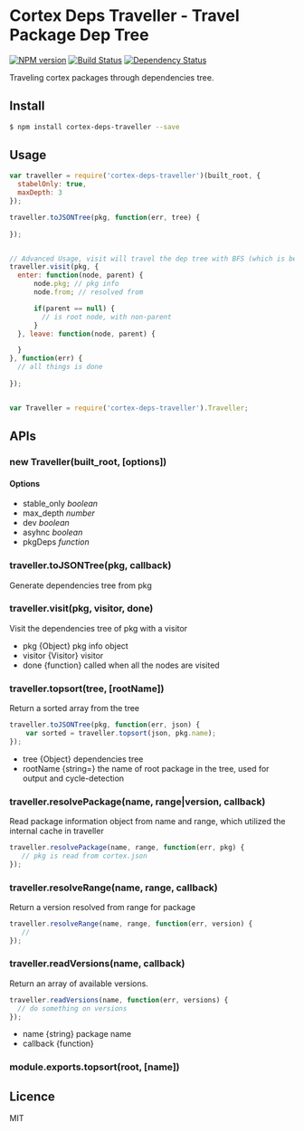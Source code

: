 # Cortex Deps Traveller - Travel Package Dep Tree
 [![NPM version](https://badge.fury.io/js/cortex-deps-traveller.svg)](http://badge.fury.io/js/cortex-deps-traveller) [![Build Status](https://travis-ci.org/cortexjs/cortex-deps-traveller.svg?branch=master)](https://travis-ci.org/cortexjs/cortex-deps-traveller) [![Dependency Status](https://gemnasium.com/cortexjs/cortex-deps-traveller.svg)](https://gemnasium.com/cortexjs/cortex-deps-traveller)

Traveling cortex packages through dependencies tree.

## Install

```bash
$ npm install cortex-deps-traveller --save
```

## Usage

```js
var traveller = require('cortex-deps-traveller')(built_root, {
  stabelOnly: true,
  maxDepth: 3
});

traveller.toJSONTree(pkg, function(err, tree) {
  
});


// Advanced Usage, visit will travel the dep tree with BFS (which is better for performance)
traveller.visit(pkg, {
  enter: function(node, parent) {
      node.pkg; // pkg info
      node.from; // resolved from

      if(parent == null) {
        // is root node, with non-parent
      }
  }, leave: function(node, parent) {

  }
}, function(err) {
  // all things is done
  
});


var Traveller = require('cortex-deps-traveller').Traveller;
```

## APIs

### new Traveller(built_root, [options])

#### Options

* stable_only  _boolean_
* max_depth    _number_
* dev          _boolean_
* asyhnc       _boolean_
* pkgDeps     _function_


### traveller.toJSONTree(pkg, callback)

Generate dependencies tree from pkg

### traveller.visit(pkg, visitor, done)

Visit the dependencies tree of pkg with a visitor

* pkg {Object} pkg info object
* visitor {Visitor} visitor
* done {function} called when all the nodes are visited

### traveller.topsort(tree, [rootName])

Return a sorted array from the tree

```javascript
traveller.toJSONTree(pkg, function(err, json) {
    var sorted = traveller.topsort(json, pkg.name);
});
```

* tree {Object} dependencies tree
* rootName {string=} the name of root package in the tree, used for output and cycle-detection

### traveller.resolvePackage(name, range|version, callback)

Read package information object from name and range, which utilized the internal cache in traveller

```javascript
traveller.resolvePackage(name, range, function(err, pkg) {
   // pkg is read from cortex.json
});
```


### traveller.resolveRange(name, range, callback)

Return a version resolved from range for package

```javascript
traveller.resolveRange(name, range, function(err, version) {
   // 
});
```

### traveller.readVersions(name, callback)

Return an array of available versions.

```javascript
traveller.readVersions(name, function(err, versions) {
  // do something on versions
});
```

* name {string} package name
* callback {function}


### module.exports.topsort(root, [name])


## Licence

MIT
<!-- do not want to make nodeinit to complicated, you can edit this whenever you want. -->
